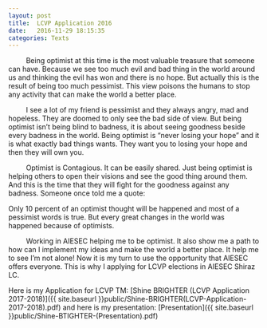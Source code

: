 ```yaml
---
layout: post
title:  LCVP Application 2016
date:   2016-11-29 18:15:35
categories: Texts
---
```

<div>
<p>&nbsp;&nbsp;&nbsp;&nbsp;&nbsp;&nbsp;&nbsp;&nbsp; Being optimist at this time is the most valuable treasure that someone can have. Because we see too much evil and bad thing in the world around us and thinking the evil has won and there is no hope. But actually this is the result of being too much pessimist. This view poisons the humans to stop any activity that can make the world a better place.</p>
<p>&nbsp;&nbsp;&nbsp;&nbsp;&nbsp;&nbsp;&nbsp;&nbsp; I see a lot of my friend is pessimist and they always angry, mad and hopeless. They are doomed to only see the bad side of view. But being optimist isn&rsquo;t being blind to badness, it is about seeing goodness beside every badness in the world. Being optimist is &ldquo;never losing your hope&rdquo; and it is what exactly bad things wants. They want you to losing your hope and then they will own you.</p>
<p>&nbsp;&nbsp;&nbsp;&nbsp;&nbsp;&nbsp;&nbsp;&nbsp; Optimist is Contagious. It can be easily shared. Just being optimist is helping others to open their visions and see the good thing around them. And this is the time that they will fight for the goodness against any badness. Someone once told me a quote:</p>
<p>Only 10 percent of an optimist thought will be happened and most of a pessimist words is true. But every great changes in the world was happened because of optimists.</p>
<p>&nbsp;&nbsp;&nbsp;&nbsp;&nbsp;&nbsp;&nbsp;&nbsp; Working in AIESEC helping me to be optimist. It also show me a path to how can I implement my ideas and make the world a better place. It help me to see I&rsquo;m not alone! Now it is my turn to use the opportunity that AIESEC offers everyone. This is why I applying for LCVP elections in AIESEC Shiraz LC.</p>
</div>
Here is my Application for LCVP TM: [Shine BRIGHTER (LCVP Application 2017-2018)]({{ site.baseurl }}public/Shine-BRIGHTER(LCVP-Application-2017-2018).pdf)
and here is my presentation: [Presentation]({{ site.baseurl }}public/Shine-BTIGHTER-(Presentation).pdf)
